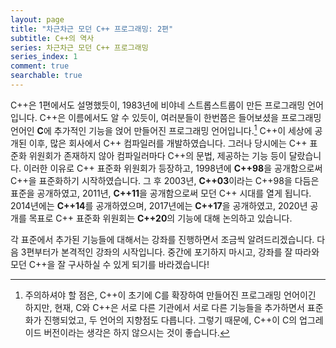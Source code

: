 ```yaml
---
layout: page
title: "차근차근 모던 C++ 프로그래밍: 2편"
subtitle: C++의 역사
series: 차근차근 모던 C++ 프로그래밍
series_index: 1
comment: true
searchable: true
---
```


C++은 1편에서도 설명했듯이, 1983년에 비야네 스트롭스트룹이 만든 프로그래밍 언어입니다. C++은 이름에서도 알 수 있듯이, 여러분들이 한번쯤은 들어보셨을 프로그래밍 언어인 **C**에 추가적인 기능을 얹어 만들어진 프로그래밍 언어입니다.[^1] C++이 세상에 공개된 이후, 많은 회사에서 C++ 컴파일러를 개발하였습니다. 그러나 당시에는 C++ 표준화 위원회가 존재하지 않아 컴파일러마다 C++의 문법, 제공하는 기능 등이 달랐습니다. 이러한 이유로 C++ 표준화 위원회가 등장하고, 1998년에 **C++98**을 공개함으로써 C++을 표준화하기 시작하였습니다. 그 후 2003년, **C++03**이라는 C++98을 다듬은 표준을 공개하였고, 2011년, **C++11**을 공개함으로써 모던 C++ 시대를 열게 됩니다. 2014년에는 **C++14**를 공개하였으며, 2017년에는 **C++17**을 공개하였고, 2020년 공개를 목표로 C++ 표준화 위원회는 **C++20**의 기능에 대해 논의하고 있습니다.

각 표준에서 추가된 기능들에 대해서는 강좌를 진행하면서 조금씩 알려드리겠습니다. 다음 3편부터가 본격적인 강좌의 시작입니다. 중간에 포기하지 마시고, 강좌를 잘 따라와 모던 C++을 잘 구사하실 수 있게 되기를 바라겠습니다!

[^1]: 주의하셔야 할 점은, C++이 초기에 C를 확장하여 만들어진 프로그래밍 언어이긴 하지만, 현재, C와 C++은 서로 다른 기관에서 서로 다른 기능들을 추가하면서 표준화가 진행되었고, 두 언어의 지향점도 다릅니다. 그렇기 때문에, C++이 C의 업그레이드 버전이라는 생각은 하지 않으시는 것이 좋습니다.